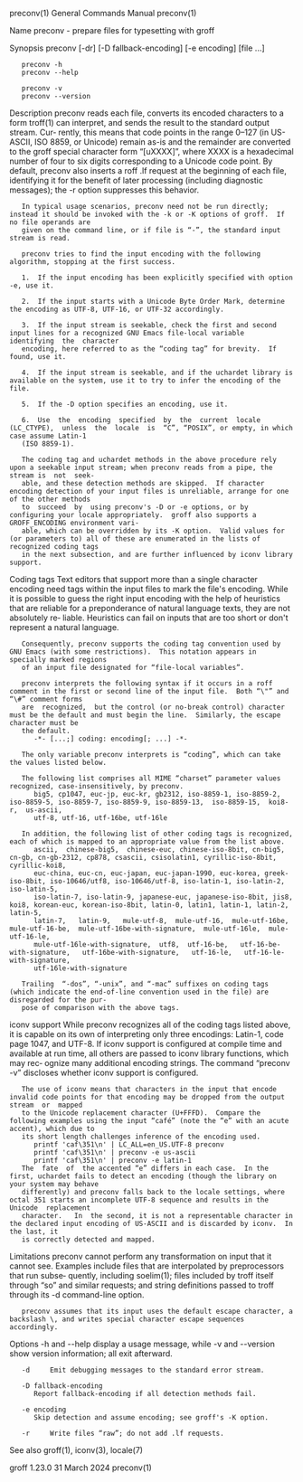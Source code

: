 preconv(1)							    General Commands Manual							    preconv(1)

Name
       preconv - prepare files for typesetting with groff

Synopsis
       preconv [-dr] [-D fallback-encoding] [-e encoding] [file ...]

       preconv -h
       preconv --help

       preconv -v
       preconv --version

Description
       preconv	reads  each  file, converts its encoded characters to a form troff(1) can interpret, and sends the result to the standard output stream.  Cur‐
       rently, this means that code points in the range 0–127 (in US-ASCII, ISO 8859, or Unicode) remain as-is and the remainder are converted	to  the	 groff
       special character form “\[uXXXX]”, where XXXX is a hexadecimal number of four to six digits corresponding to a Unicode code point.  By default, preconv
       also  inserts a roff .lf request at the beginning of each file, identifying it for the benefit of later processing (including diagnostic messages); the
       -r option suppresses this behavior.

       In typical usage scenarios, preconv need not be run directly; instead it should be invoked with the -k or -K options of groff.  If no file operands are
       given on the command line, or if file is “-”, the standard input stream is read.

       preconv tries to find the input encoding with the following algorithm, stopping at the first success.

       1.  If the input encoding has been explicitly specified with option -e, use it.

       2.  If the input starts with a Unicode Byte Order Mark, determine the encoding as UTF-8, UTF-16, or UTF-32 accordingly.

       3.  If the input stream is seekable, check the first and second input lines for a recognized GNU Emacs file-local variable  identifying	the  character
	   encoding, here referred to as the “coding tag” for brevity.	If found, use it.

       4.  If the input stream is seekable, and if the uchardet library is available on the system, use it to try to infer the encoding of the file.

       5.  If the -D option specifies an encoding, use it.

       6.  Use	the  encoding  specified  by  the  current  locale  (LC_CTYPE),	 unless	 the  locale  is  “C”, “POSIX”, or empty, in which case assume Latin-1
	   (ISO 8859-1).

       The coding tag and uchardet methods in the above procedure rely upon a seekable input stream; when preconv reads from a pipe, the stream is  not	 seek‐
       able, and these detection methods are skipped.  If character encoding detection of your input files is unreliable, arrange for one of the other methods
       to  succeed  by	using preconv's -D or -e options, or by configuring your locale appropriately.	groff also supports a GROFF_ENCODING environment vari‐
       able, which can be overridden by its -K option.	Valid values for (or parameters to) all of these are enumerated in the lists of recognized coding tags
       in the next subsection, and are further influenced by iconv library support.

   Coding tags
       Text editors that support more than a single character encoding need tags within the input files to mark the file's encoding.  While it is possible  to
       guess the right input encoding with the help of heuristics that are reliable for a preponderance of natural language texts, they are not absolutely re‐
       liable.	Heuristics can fail on inputs that are too short or don't represent a natural language.

       Consequently, preconv supports the coding tag convention used by GNU Emacs (with some restrictions).  This notation appears in specially marked regions
       of an input file designated for “file-local variables”.

       preconv interprets the following syntax if it occurs in a roff comment in the first or second line of the input file.  Both “\"” and “\#” comment forms
       are  recognized,	 but the control (or no-break control) character must be the default and must begin the line.  Similarly, the escape character must be
       the default.
	      -*- [...;] coding: encoding[; ...] -*-

       The only variable preconv interprets is “coding”, which can take the values listed below.

       The following list comprises all MIME “charset” parameter values recognized, case-insensitively, by preconv.
	      big5, cp1047, euc-jp, euc-kr, gb2312, iso-8859-1, iso-8859-2, iso-8859-5, iso-8859-7, iso-8859-9, iso-8859-13,  iso-8859-15,  koi8-r,  us-ascii,
	      utf-8, utf-16, utf-16be, utf-16le

       In addition, the following list of other coding tags is recognized, each of which is mapped to an appropriate value from the list above.
	      ascii,  chinese-big5,  chinese-euc, chinese-iso-8bit, cn-big5, cn-gb, cn-gb-2312, cp878, csascii, csisolatin1, cyrillic-iso-8bit, cyrillic-koi8,
	      euc-china, euc-cn, euc-japan, euc-japan-1990, euc-korea, greek-iso-8bit, iso-10646/utf8, iso-10646/utf-8, iso-latin-1, iso-latin-2, iso-latin-5,
	      iso-latin-7, iso-latin-9, japanese-euc, japanese-iso-8bit, jis8, koi8, korean-euc, korean-iso-8bit, latin-0, latin1, latin-1, latin-2,  latin-5,
	      latin-7,	 latin-9,   mule-utf-8,	 mule-utf-16,  mule-utf-16be,  mule-utf-16-be,	mule-utf-16be-with-signature,  mule-utf-16le,  mule-utf-16-le,
	      mule-utf-16le-with-signature,  utf8,  utf-16-be,	 utf-16-be-with-signature,   utf-16be-with-signature,	utf-16-le,   utf-16-le-with-signature,
	      utf-16le-with-signature

       Trailing	 “-dos”, “-unix”, and “-mac” suffixes on coding tags (which indicate the end-of-line convention used in the file) are disregarded for the pur‐
       pose of comparison with the above tags.

   iconv support
       While preconv recognizes all of the coding tags listed above, it is capable on its own of interpreting only three encodings: Latin-1, code  page	 1047,
       and  UTF-8.  If iconv support is configured at compile time and available at run time, all others are passed to iconv library functions, which may rec‐
       ognize many additional encoding strings.	 The command “preconv -v” discloses whether iconv support is configured.

       The use of iconv means that characters in the input that encode invalid code points for that encoding may be dropped from the output stream  or	mapped
       to the Unicode replacement character (U+FFFD).  Compare the following examples using the input “café” (note the “e” with an acute accent), which due to
       its short length challenges inference of the encoding used.
	      printf 'caf\351\n' | LC_ALL=en_US.UTF-8 preconv
	      printf 'caf\351\n' | preconv -e us-ascii
	      printf 'caf\351\n' | preconv -e latin-1
       The  fate  of  the accented “e” differs in each case.  In the first, uchardet fails to detect an encoding (though the library on your system may behave
       differently) and preconv falls back to the locale settings, where octal 351 starts an incomplete UTF-8 sequence and results in the Unicode  replacement
       character.   In	the second, it is not a representable character in the declared input encoding of US-ASCII and is discarded by iconv.  In the last, it
       is correctly detected and mapped.

   Limitations
       preconv cannot perform any transformation on input that it cannot see.  Examples include files that are interpolated by preprocessors that  run	subse‐
       quently,	 including  soelim(1); files included by troff itself through “so” and similar requests; and string definitions passed to troff through its -d
       command-line option.

       preconv assumes that its input uses the default escape character, a backslash \, and writes special character escape sequences accordingly.

Options
       -h and --help display a usage message, while -v and --version show version information; all exit afterward.

       -d     Emit debugging messages to the standard error stream.

       -D fallback-encoding
	      Report fallback-encoding if all detection methods fail.

       -e encoding
	      Skip detection and assume encoding; see groff's -K option.

       -r     Write files “raw”; do not add .lf requests.

See also
       groff(1), iconv(3), locale(7)

groff 1.23.0								 31 March 2024								    preconv(1)
